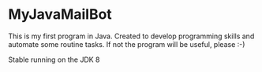 # MyJavaMailBot
This is my first program in Java. 
Created to develop programming skills and automate some routine tasks. 
If not the program will be useful, please :-)

Stable running on the JDK 8
